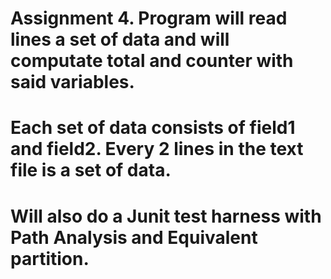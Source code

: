 # Assignment 4. Program will read lines a set of data and will computate total and counter with said variables.
# Each set of data consists of field1 and field2. Every 2 lines in the text file is a set of data.
# Will also do a Junit test harness with Path Analysis and Equivalent partition.

